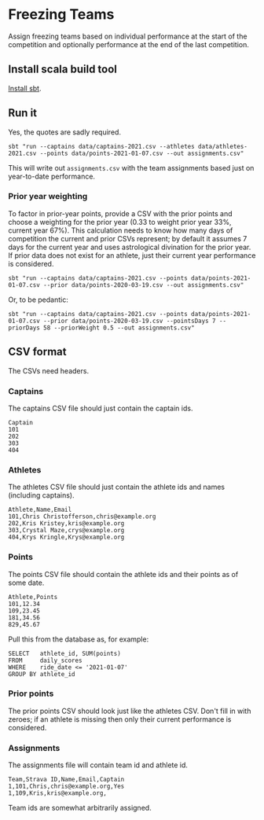 # Freezing Teams

Assign freezing teams based on individual performance at the start of the competition and optionally
performance at the end of the last competition.

## Install scala build tool

[Install sbt](https://www.scala-sbt.org/1.x/docs/Setup.html).

## Run it

Yes, the quotes are sadly required.

```
sbt "run --captains data/captains-2021.csv --athletes data/athletes-2021.csv --points data/points-2021-01-07.csv --out assignments.csv"
```

This will write out `assignments.csv` with the team assignments based just on year-to-date performance.

### Prior year weighting

To factor in prior-year points, provide a CSV with the prior points and choose a weighting for the
prior year (0.33 to weight prior year 33%, current year 67%). This calculation needs to know how
many days of competition the current and prior CSVs represent; by default it assumes 7 days for
the current year and uses astrological divination for the prior year. If prior data does not
exist for an athlete, just their current year performance is considered.


```
sbt "run --captains data/captains-2021.csv --points data/points-2021-01-07.csv --prior data/points-2020-03-19.csv --out assignments.csv"
```

Or, to be pedantic:

```
sbt "run --captains data/captains-2021.csv --points data/points-2021-01-07.csv --prior data/points-2020-03-19.csv --pointsDays 7 --priorDays 58 --priorWeight 0.5 --out assignments.csv"
```

## CSV format

The CSVs need headers.

### Captains

The captains CSV file should just contain the captain ids.

```
Captain
101
202
303
404
```

### Athletes

The athletes CSV file should just contain the athlete ids and names (including captains).

```
Athlete,Name,Email
101,Chris Christofferson,chris@example.org
202,Kris Kristey,kris@example.org
303,Crystal Maze,crys@example.org
404,Krys Kringle,Krys@example.org
```

### Points

The points CSV file should contain the athlete ids and their points as of some date.

```
Athlete,Points
101,12.34
109,23.45
181,34.56
829,45.67
```

Pull this from the database as, for example:

```mysql
SELECT   athlete_id, SUM(points)
FROM     daily_scores
WHERE    ride_date <= '2021-01-07'
GROUP BY athlete_id
```

### Prior points

The prior points CSV should look just like the athletes CSV. Don't fill in with zeroes; if an athlete is missing
then only their current performance is considered.

### Assignments

The assignments file will contain team id and athlete id.

```
Team,Strava ID,Name,Email,Captain
1,101,Chris,chris@example.org,Yes
1,109,Kris,kris@example.org,
```

Team ids are somewhat arbitrarily assigned.

